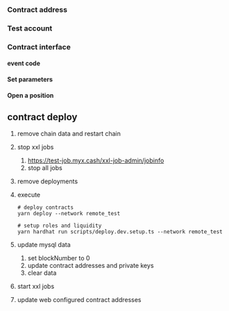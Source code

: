 ### Contract address

### Test account

### Contract interface

#### event code

#### Set parameters

#### Open a position

## contract deploy

1. remove chain data and restart chain
2. stop xxl jobs
    1. https://test-job.myx.cash/xxl-job-admin/jobinfo
    2. stop all jobs
3. remove deployments
4. execute

    ```shell
    # deploy contracts
    yarn deploy --network remote_test

    # setup roles and liquidity
    yarn hardhat run scripts/deploy.dev.setup.ts --network remote_test
    ```

5. update mysql data
    1. set blockNumber to 0
    2. update contract addresses and private keys
    3. clear data
6. start xxl jobs
7. update web configured contract addresses
